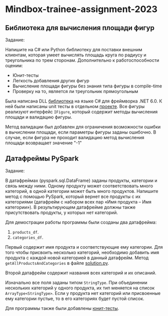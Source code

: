# Mindbox-trainee-assignment-2023

## Библиотека для вычисления площади фигур

Задание: 

Напишите на C# или Python библиотеку для поставки внешним клиентам, которая умеет вычислять 
площадь круга по радиусу и треугольника по трем сторонам. Дополнительно к работоспособности оценим:
- Юнит-тесты
- Легкость добавления других фигур
- Вычисление площади фигуры без знания типа фигуры в compile-time
- Проверку на то, является ли треугольник прямоугольным

Была написана DLL [библиотека](https://github.com/Tulenien/Mindbox-trainee-assignment-2023/tree/develop/Figures) на языке C# для фреймворка .NET 6.0. 
К ней были написаны unit тесты в отдельном [проекте](https://github.com/Tulenien/Mindbox-trainee-assignment-2023/tree/develop/FiguresTests). Все фигуры 
реализуют интерфейс `IFigure`, который содержит методы вычисления площади и валидацию фигуры.

Метод валидации был добавлен для ограничения возможности ошибки в вычислении площади, если параметры фигуры заданы ошибочно. В случае, если фигура не 
проходит валидацию метод вычисления площади возвращает значение "-1"

## Датафреймы PySpark

Задание: 

В датафреймах (pyspark.sql.DataFrame) заданы продукты, категории и связь между ними. Одному продукту может соответствовать много категорий, 
в одной категории может быть много продуктов. Напишите метод с помощью PySpark, который вернет все продукты с их категориями (датафрейм с 
набором всех пар «Имя продукта – Имя категории»). В результирующем датафрейме должны также присутствовать продукты, у которых нет категорий.

Для демострации работы программы были созданы два датафрейма:

1. `products_df`.
2. `categories_df`.

Первый содержит имя продукта и соответствующие ему категории. Для того чтобы присвоить несколько категорий, необходимо добавить имя продукта с 
каждой новой категорией в данный датафрейм. Метод `getAllProductsAndCategories` в файле 
[solution.py](https://github.com/Tulenien/Mindbox-trainee-assignment-2023/blob/develop/PySparkTask/solution.py). 

Второй датафрейм содержит названия всех категорий и их описаний.

Изначально все поля заданы типом `StringType`. При объединении нескольких категорий у одного продукта, их тип меняется на список `ArrayType<StringType>`. 
Если у продукта нет категорий или присвоенные ему категории пустые, то в его категориях будет пустой список.

Для программы также были добавлены [юнит-тесты](https://github.com/Tulenien/Mindbox-trainee-assignment-2023/blob/develop/PySparkTask/tests.py).

